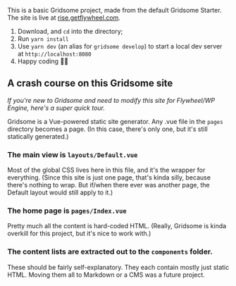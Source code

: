 This is a basic Gridsome project, made from the default Gridsome Starter. The site is live at [rise.getflywheel.com](https://rise.getflywheel.com).

1. Download, and `cd` into the directory;
2. Run `yarn install`
3. Use `yarn dev` (an alias for `gridsome develop`) to start a local dev server at `http://localhost:8080`
4. Happy coding 🎉🙌

## A crash course on this Gridsome site

*If you're new to Gridsome and need to modify this site for Flywheel/WP Engine, here's a super quick tour.*

Gridsome is a Vue-powered static site generator. Any .vue file in the `pages` directory becomes a page. (In this case, there's only one, but it's still statically generated.)

### The main view is `layouts/Default.vue`

Most of the global CSS lives here in this file, and it's the wrapper for everything. (Since this site is just one page, that's kinda silly, because there's nothing to wrap. But if/when there ever was another page, the Default layout would still apply to it.)

### The home page is `pages/Index.vue`

Pretty much all the content is hard-coded HTML. (Really, Gridsome is kinda overkill for this project, but it's nice to work with.)

### The content lists are extracted out to the `components` folder.

These should be fairly self-explanatory. They each contain mostly just static HTML. Moving them all to Markdown or a CMS was a future project.
